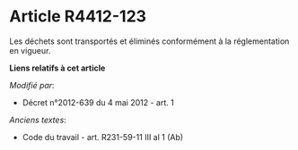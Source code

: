 # Article R4412-123

Les déchets sont transportés et éliminés conformément à la réglementation en vigueur.

**Liens relatifs à cet article**

_Modifié par_:

  - Décret n°2012-639 du 4 mai 2012 - art. 1

_Anciens textes_:

  - Code du travail - art. R231-59-11 III al 1 (Ab)
